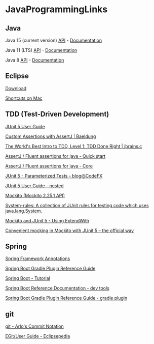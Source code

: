 # JavaProgrammingLinks

## Java

Java 15 (current version) [API](https://docs.oracle.com/en/java/javase/15/docs/api/index.html) - [Documentation](https://docs.oracle.com/en/java/javase/15/)

Java 11 (LTS) [API](https://docs.oracle.com/en/java/javase/11/docs/api/index.html) - [Documentation](https://docs.oracle.com/en/java/javase/11/)

Java 8 [API](https://docs.oracle.com/javase/8/docs/api/index.html) - [Documentation](https://docs.oracle.com/javase/8/)

## Eclipse

[Download](https://www.eclipse.org/downloads/)

[Shortcuts on Mac](https://htmlpreview.github.io/?https://github.com/MarioKusek/JavaProgrammingLinks/blob/main/eclipse-shortcuts.html)

## TDD (Test-Driven Development)

[JUnit 5 User Guide](https://junit.org/junit5/docs/current/user-guide/)

[Custom Assertions with AssertJ | Baeldung](https://www.baeldung.com/assertj-custom-assertion)

[The World's Best Intro to TDD, Level 1: TDD Done Right | jbrains.c](https://online-training.jbrains.ca/p/wbitdd-01)

[AssertJ / Fluent assertions for java - Quick start](http://joel-costigliola.github.io/assertj/assertj-core-quick-start.html)

[AssertJ / Fluent assertions for java - Core](http://joel-costigliola.github.io/assertj/assertj-core.html)

[JUnit 5 - Parameterized Tests - blog@CodeFX](https://blog.codefx.org/libraries/junit-5-parameterized-tests/)

[JUnit 5 User Guide - nested](https://junit.org/junit5/docs/current/user-guide/#writing-tests-nested)

[Mockito (Mockito 2.25.1 API)](https://static.javadoc.io/org.mockito/mockito-core/2.25.1/org/mockito/Mockito.html)

[System-rules: A collection of JUnit rules for testing code which uses java.lang.System.](https://github.com/stefanbirkner/system-rules)

[Mockito and JUnit 5 - Using ExtendWith](https://www.baeldung.com/mockito-junit-5-extension)

[Convenient mocking in Mockito with JUnit 5 – the official way](https://solidsoft.wordpress.com/2018/03/27/convenient-mocking-in-mockito-with-junit-5-the-official-way/)

## Spring

[Spring Framework Annotations](https://springframework.guru/spring-framework-annotations/)

[Spring Boot Gradle Plugin Reference Guide](https://docs.spring.io/spring-boot/docs/current/gradle-plugin/reference/html/#packaging-executable-configuring-including-development-only-dependencies)

[Spring Boot - Tutorial](https://www.vogella.com/tutorials/SpringBoot/article.html#example-create-your-first-spring-boot-application)

[Spring Boot Reference Documentation - dev tools](https://docs.spring.io/spring-boot/docs/2.3.1.RELEASE/reference/htmlsingle/#using-boot-devtools)

[Spring Boot Gradle Plugin Reference Guide - gradle plugin](https://docs.spring.io/spring-boot/docs/2.3.1.RELEASE/gradle-plugin/reference/html/#packaging-executable-configuring-including-development-only-dependencies)

## git

[git - Arlo's Commit Notation](https://github.com/RefactoringCombos/ArlosCommitNotation)

[EGit/User Guide - Eclipsepedia](https://wiki.eclipse.org/EGit/User_Guide)
